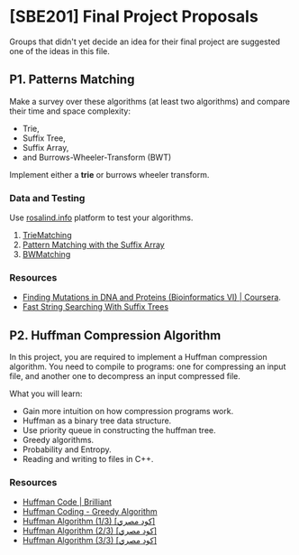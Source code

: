 # \[SBE201\] Final Project Proposals

Groups that didn't yet decide an idea for their final project are suggested one of the ideas in this file.

## P1. Patterns Matching

Make a survey over these algorithms (at least two algorithms) and compare their time and space complexity:

* Trie,
* Suffix Tree,
* Suffix Array,
* and Burrows-Wheeler-Transform (BWT)

Implement either a **trie** or burrows wheeler transform.

### Data and Testing

Use [rosalind.info](http://rosalind.info) platform to test your algorithms.

1. [TrieMatching](http://rosalind.info/problems/ba9b/)
1. [Pattern Matching with the Suffix Array](http://rosalind.info/problems/ba9h/)
1. [BWMatching](http://rosalind.info/problems/ba9l/)

### Resources

* [Finding Mutations in DNA and Proteins (Bioinformatics VI) \| Coursera](https://www.coursera.org/learn/dna-mutations).
* [Fast String Searching With Suffix Trees](http://marknelson.us/1996/08/01/suffix-trees/)


## P2. Huffman Compression Algorithm

In this project, you are required to implement a Huffman compression algorithm. You need to compile to programs: one for compressing an input file, and another one to decompress an input compressed file.

What you will learn:

* Gain more intuition on how compression programs work.
* Huffman as a binary tree data structure.
* Use priority queue in constructing the huffman tree.
* Greedy algorithms.
* Probability and Entropy.
* Reading and writing to files in C++.

### Resources

* [Huffman Code \| Brilliant](https://brilliant.org/wiki/huffman-encoding/)
* [Huffman Coding - Greedy Algorithm](https://www.youtube.com/watch?v=dM6us854Jk0)
* [Huffman Algorithm \(1/3\) \[كود مصري\]](https://www.youtube.com/watch?v=eP3FzXc1K3g)
* [Huffman Algorithm \(2/3\) \[كود مصري\]](https://www.youtube.com/watch?v=LplgowaCY4c)
* [Huffman Algorithm \(3/3\) \[كود مصري\]](https://www.youtube.com/watch?v=Y5SWDAIZ0sQ)

